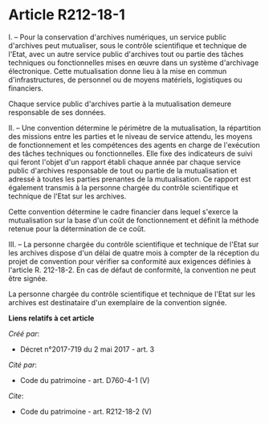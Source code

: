 # Article R212-18-1

I. – Pour la conservation d'archives numériques, un service public d'archives peut mutualiser, sous le contrôle scientifique
et technique de l'Etat, avec un autre service public d'archives tout ou partie des tâches techniques ou fonctionnelles mises
en œuvre dans un système d'archivage électronique. Cette mutualisation donne lieu à la mise en commun d'infrastructures, de
personnel ou de moyens matériels, logistiques ou financiers.

Chaque service public d'archives partie à la mutualisation demeure responsable de ses données.

II. – Une convention détermine le périmètre de la mutualisation, la répartition des missions entre les parties et le niveau
de service attendu, les moyens de fonctionnement et les compétences des agents en charge de l'exécution des tâches techniques
ou fonctionnelles. Elle fixe des indicateurs de suivi qui feront l'objet d'un rapport établi chaque année par chaque service
public d'archives responsable de tout ou partie de la mutualisation et adressé à toutes les parties prenantes de la
mutualisation. Ce rapport est également transmis à la personne chargée du contrôle scientifique et technique de l'Etat sur
les archives.

Cette convention détermine le cadre financier dans lequel s'exerce la mutualisation sur la base d'un coût de fonctionnement
et définit la méthode retenue pour la détermination de ce coût.

III. – La personne chargée du contrôle scientifique et technique de l'Etat sur les archives dispose d'un délai de quatre mois
à compter de la réception du projet de convention pour vérifier sa conformité aux exigences définies à l'article R. 212-18-2.
En cas de défaut de conformité, la convention ne peut être signée.

La personne chargée du contrôle scientifique et technique de l'Etat sur les archives est destinataire d'un exemplaire de la
convention signée.

**Liens relatifs à cet article**

_Créé par_:

  - Décret n°2017-719 du 2 mai 2017 - art. 3

_Cité par_:

  - Code du patrimoine - art. D760-4-1 (V)

_Cite_:

  - Code du patrimoine - art. R212-18-2 (V)
